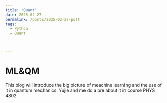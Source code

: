 ```yaml
---
title: 'Quant'
date: 2025-02-27
permalink: /posts/2025-02-27-post
tags:
  - Python
  - Quant 



---
```


ML&QM
======

  This blog will introduce the big picture of meachine learning and the use of it in quantum mechanics. Yujie and me do a pre about it in course PHYS 4802.
